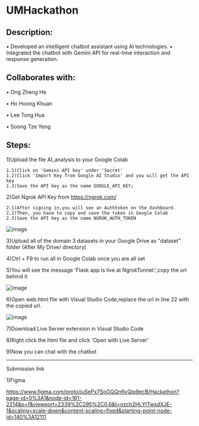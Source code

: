 # UMHackathon

## Description:
•	Developed an intelligent chatbot assistant using AI technologies.
•	Integrated the chatbot with Gemini API for real-time interaction and response generation. 

## Collaborates with:

• Ong Zheng He

• Ho Hoong Khuan

• Lee Tong Hua

• Soong Tze Yeng

## Steps: 


1)Upload the file AI_analysis to your Google Colab

	1.1)Click on 'Gemini API key' under 'Secret' 
	1.2)Click 'Import Key from Google AI Studio' and you will get the API key
	1.3)Save the API key as the name GOOGLE_API_KEY;
  
2)Get Ngrok API Key from https://ngrok.com/

	2.1)After signing in,you will see an Authtoken on the dashboard.
	2.2)Then, you have to copy and save the token in Google Colab
	2.3)Save the API key as the name NGROK_AUTH_TOKEN

![image](https://github.com/user-attachments/assets/313bb26e-f4fe-497f-8c5a-e4a05bb38a58)

3)Upload all of the domain 3 datasets in your Google Drive as "dataset" folder (After My Drive/ directory) 

4)Ctrl + F9 to run all in Google Colab once you are all set

5)You will see the message 'Flask app is live at NgrokTunnel:',copy the url behind it

![image](https://github.com/user-attachments/assets/08a5bef0-ee80-4a8e-beaa-850aca3f7a82)

6)Open web.html file with Visual Studio Code,replace the url in line 22 with the copied url.

![image](https://github.com/user-attachments/assets/d97c43fc-6a98-47b5-8a8d-b2fedd9fb9f8)

7)Download Live Server extension in Visual Studio Code

8)Right click the html file and click 'Open with Live Server'

9)Now you can chat with the chatbot

---------------------------------------------------
Submission link 

1)Figma

https://www.figma.com/proto/juSePx7SoGQQn6vQip9ecB/Hackathon?page-id=0%3A1&node-id=161-2214&p=f&viewport=2339%2C295%2C0.6&t=nzch2HLYITwsdXJE-1&scaling=scale-down&content-scaling=fixed&starting-point-node-id=140%3A12111


